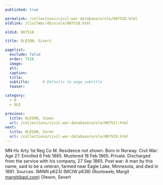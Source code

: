 ```yaml
---
published: true

permalink: /collections/civil-war-database/o/ole/007518.html
oldlink: /CivilWar/db/o/ole/007518.html

oldid: 007518

title: OLESON, Sivert

pagelist:
  exclude: false
  order: 7518
  image: 
  alt:
  caption:
  title:
  subtitle:      # Defaults to page subtitle
  teaser:

category: 
  - O 
  - OLE

previous:
  title: OLESON, Simon
  url: /collections/civil-war-database/o/ole/007517.html  
next:
  title: OLESON, Soren
  url: /collections/civil-war-database/o/ole/007519.html   
---
```

MN Hv Arty 1st Reg Co M. Residence not shown. Born in Norway. Civil War: Age 27. Enrolled 6 Feb 1865. Mustered 18 Feb 1865. Private. Discharged from the service with his company, 27 Sep 1865. Post war: A man by this name, said to be a veteran, farmed near Eagle Lake, Minnesota, and died in 1891. Sources: (MINN p623) (MCIW p638) (Rootsweb; Margit [margit@aol.com](mailto:margit@aol.com)) &#147;Oleson, Severt&#148;